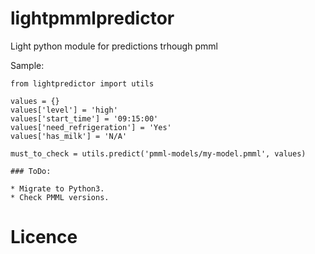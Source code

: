 lightpmmlpredictor
==================

Light python module for predictions trhough pmml

Sample:

    from lightpredictor import utils

    values = {}
    values['level'] = 'high'
    values['start_time'] = '09:15:00'
    values['need_refrigeration'] = 'Yes'
    values['has_milk'] = 'N/A'

    must_to_check = utils.predict('pmml-models/my-model.pmml', values)
    
    ### ToDo:
    
    * Migrate to Python3.
    * Check PMML versions.

# Licence
